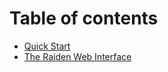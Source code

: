 # Table of contents

* [Quick Start](README.md)
* [The Raiden Web Interface](the-raiden-web-interface.md)

